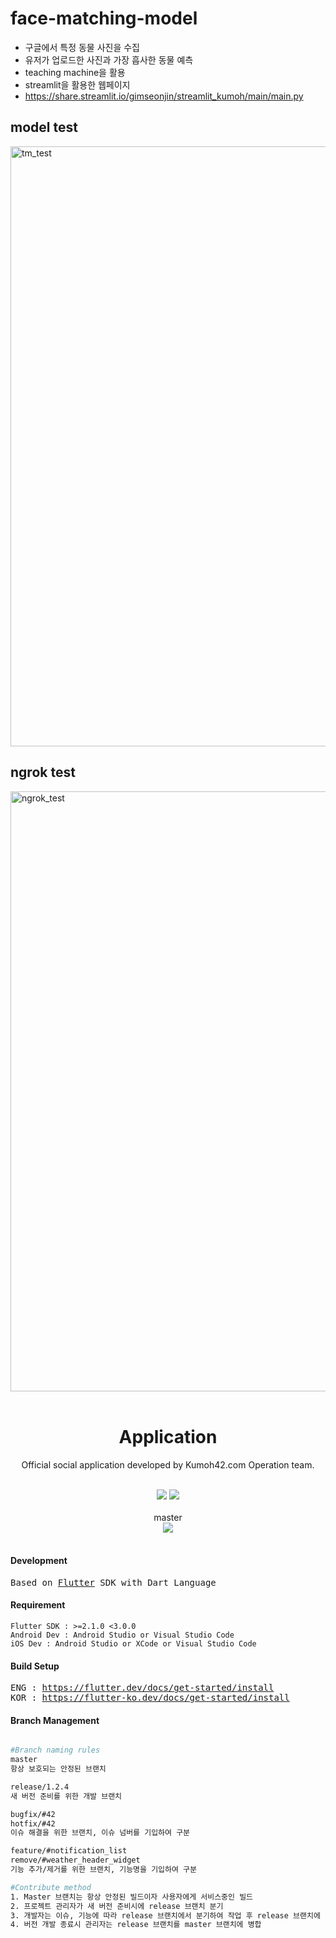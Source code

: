 # face-matching-model
- 구글에서 특정 동물 사진을 수집 
- 유저가 업로드한 사진과 가장 흡사한 동물 예측
- teaching machine을 활용
- streamlit을 활용한 웹페이지
- https://share.streamlit.io/gimseonjin/streamlit_kumoh/main/main.py
## model test

<img width="960" alt="tm_test" src="https://user-images.githubusercontent.com/75469383/154939850-30bfa402-09aa-43d3-9652-8f1135106245.png">

## ngrok test

<img width="960" alt="ngrok_test" src="https://user-images.githubusercontent.com/75469383/154940036-f052ac8f-c4a7-41b1-86a2-743ba1a7acaf.png">




<div align="center">
    <br/>
    <h1>Application</h1>
    <p>Official social application developed by Kumoh42.com Operation team.</p><br/>
    <img src="https://forthebadge.com/images/badges/built-with-love.svg">
    <img src="https://forthebadge.com/images/badges/fo-real.svg">
    <br/>
    <br/>
    master<br/>
    <img src="https://semaphoreci.com/api/v1/foryou8033j/kumohtime_v2/branches/master/badge.svg">
    <br/>
    <br/>
</div>

#### Development
<pre class="highlight highlight-html">
Based on <a href="">Flutter</a> SDK with Dart Language
</pre>

#### Requirement
```
Flutter SDK : >=2.1.0 <3.0.0
Android Dev : Android Studio or Visual Studio Code
iOS Dev : Android Studio or XCode or Visual Studio Code
```

#### Build Setup
<pre class="highlight highlight-html">
ENG : <a href="https://flutter.dev/docs/get-started/install">https://flutter.dev/docs/get-started/install</a>
KOR : <a href="https://flutter-ko.dev/docs/get-started/install">https://flutter-ko.dev/docs/get-started/install</a>
</pre>

#### Branch Management
```bash

#Branch naming rules
master
항상 보호되는 안정된 브랜치

release/1.2.4
새 버전 준비를 위한 개발 브랜치

bugfix/#42
hotfix/#42
이슈 해결을 위한 브랜치, 이슈 넘버를 기입하여 구분

feature/#notification_list
remove/#weather_header_widget
기능 추가/제거를 위한 브랜치, 기능명을 기입하여 구분

#Contribute method
1. Master 브랜치는 항상 안정된 빌드이자 사용자에게 서비스중인 빌드
2. 프로젝트 관리자가 새 버전 준비시에 release 브랜치 분기
3. 개발자는 이슈, 기능에 따라 release 브랜치에서 분기하여 작업 후 release 브랜치에 Pull request
4. 버전 개발 종료시 관리자는 release 브랜치를 master 브랜치에 병합

```